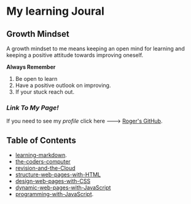 # My learning Joural

## Growth Mindset
A growth mindset to me means keeping an open mind for learning and keeping a positive attitude towards improving oneself.

**Always Remember**
1. Be open to learn
2. Have a positive outlook on improving.
3. If your stuck reach out.

### ***Link To My Page!***
If you need to see my *profile* click here ---> [Roger's GitHub](https://github.com/RogerMReyes).

## Table of Contents

- [learning-markdown](https://rogermreyes.github.io/reading-notes/learning-markdown).  
- [the-coders-computer](https://rogermreyes.github.io/reading-notes/the-coders-computer) 
- [revision-and-the-Cloud](https://rogermreyes.github.io/reading-notes/revisions-and-the-Cloud)
- [structure-web-pages-with-HTML](https://rogermreyes.github.io/reading-notes/structure-web-pages-with-HTML)
- [design-web-pages-with-CSS](https://rogermreyes.github.io/reading-notes/design-web-pages-with-CSS)
- [dynamic-web-pages-with-JavaScript](https://rogermreyes.github.io/reading-notes/dynamic-web-pages-with-JavaScript)
- [programming-with-JavaScript](https://rogermreyes.github.io/reading-notes/programming-with-JavaScript).  

